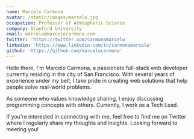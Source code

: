 ```yaml
---
name: Marcelo Carmona
avatar: /static/images/marcelo.jpg
occupation: Professor of Atmospheric Science
company: Stanford University
email: marcelo@marcelocarmona.com
twitter: 'https://twitter.com/carmonamarcelo'
linkedin: 'https://www.linkedin.com/in/carmonamarcelo'
github: 'https://github.com/marcelocarmona'
---
```


Hello there, I'm Marcelo Carmona, a passionate full-stack web developer currently residing in the city of San Francisco. With several years of experience under my belt, I take pride in creating web solutions that help people solve real-world problems.

As someone who values knowledge sharing, I enjoy discussing programming concepts with others. Currently, I work as a Tech Lead.

If you're interested in connecting with me, feel free to find me on Twitter where I regularly share my thoughts and insights. Looking forward to meeting you!
